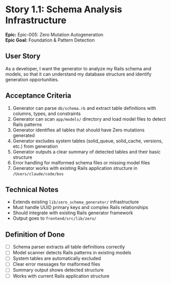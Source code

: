 # Story 1.1: Schema Analysis Infrastructure

**Epic:** Epic-005: Zero Mutation Autogeneration  
**Epic Goal:** Foundation & Pattern Detection

## User Story
As a developer,
I want the generator to analyze my Rails schema and models,
so that it can understand my database structure and identify generation opportunities.

## Acceptance Criteria
1. Generator can parse `db/schema.rb` and extract table definitions with columns, types, and constraints
2. Generator can scan `app/models/` directory and load model files to detect Rails patterns
3. Generator identifies all tables that should have Zero mutations generated
4. Generator excludes system tables (solid_queue, solid_cache, versions, etc.) from generation
5. Generator outputs a clear summary of detected tables and their basic structure
6. Error handling for malformed schema files or missing model files
7. Generator works with existing Rails application structure in `/Users/claude/code/bos`

## Technical Notes
- Extends existing `lib/zero_schema_generator/` infrastructure
- Must handle UUID primary keys and complex Rails relationships
- Should integrate with existing Rails generator framework
- Output goes to `frontend/src/lib/zero/`

## Definition of Done
- [ ] Schema parser extracts all table definitions correctly
- [ ] Model scanner detects Rails patterns in existing models
- [ ] System tables are automatically excluded
- [ ] Clear error messages for malformed files
- [ ] Summary output shows detected structure
- [ ] Works with current Rails application structure